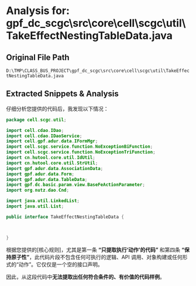 # Analysis for: gpf_dc_scgc\src\core\cell\scgc\util\TakeEffectNestingTableData.java

## Original File Path
`D:\TMP\CLASS_BUS_PROJECT\gpf_dc_scgc\src\core\cell\scgc\util\TakeEffectNestingTableData.java`

## Extracted Snippets & Analysis
仔细分析您提供的代码后，我发现以下情况：

```java
package cell.scgc.util;

import cell.cdao.IDao;
import cell.cdao.IDaoService;
import cell.gpf.adur.data.IFormMgr;
import cell.scgc.service.function.NoExceptionBiFunction;
import cell.scgc.service.function.NoExceptionTriFunction;
import cn.hutool.core.util.IdUtil;
import cn.hutool.core.util.StrUtil;
import gpf.adur.data.AssociationData;
import gpf.adur.data.Form;
import gpf.adur.data.TableData;
import gpf.dc.basic.param.view.BaseFeActionParameter;
import org.nutz.dao.Cnd;

import java.util.LinkedList;
import java.util.List;

public interface TakeEffectNestingTableData {



}
```

根据您提供的[核心规则]，尤其是第一条 **“只提取执行‘动作’的代码”** 和第四条 **“保持原子性”**，此代码片段不包含任何可执行的逻辑、API 调用、对象构建或任何形式的“动作”。它仅仅是一个空的接口声明。

因此，从这段代码中**无法提取出任何符合条件的、有价值的代码样例**。
